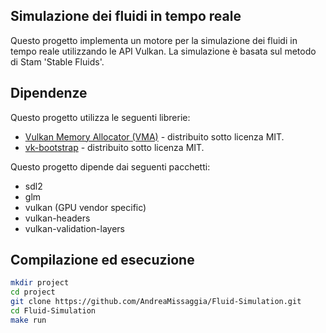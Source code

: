 ## Simulazione dei fluidi in tempo reale  

Questo progetto implementa un motore per la simulazione dei fluidi in tempo reale utilizzando le API Vulkan.
La simulazione è basata sul metodo di Stam 'Stable Fluids'.

## Dipendenze
Questo progetto utilizza le seguenti librerie:

- [Vulkan Memory Allocator (VMA)](https://github.com/GPUOpen-LibrariesAndSDKs/VulkanMemoryAllocator) - distribuito sotto licenza MIT.
- [vk-bootstrap](https://github.com/charles-lunarg/vk-bootstrap) - distribuito sotto licenza MIT.

Questo progetto dipende dai seguenti pacchetti:

- sdl2
- glm
- vulkan (GPU vendor specific)
- vulkan-headers
- vulkan-validation-layers

## Compilazione ed esecuzione

```bash
mkdir project
cd project
git clone https://github.com/AndreaMissaggia/Fluid-Simulation.git
cd Fluid-Simulation
make run
